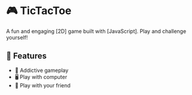 # 🎮 TicTacToe

A fun and engaging [2D] game built with [JavaScript]. Play and challenge yourself!

## 🚀 Features

- 🎯 Addictive gameplay
- 🖥️ Play with computer
- 🎂 Play with your friend


